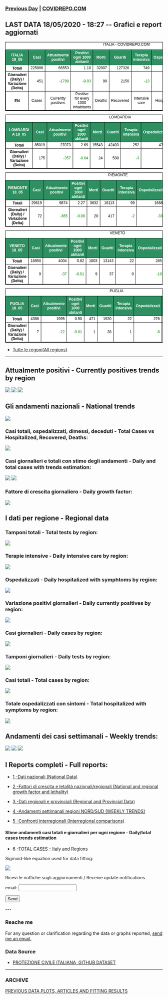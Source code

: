<!-- start -->
### [Previous Day](/index_17_05.md) | <a href="https://marcelchiarello.github.io/showdata/">COVIDREPO.COM</a>
## LAST DATA 18/05/2020 - 18:27 -- Grafici e report aggiornati

<table style=" color:black; font-size:12; font-family:arial; text-align:center; " cellpadding="2.5" cellspacing="0" border="1" bordercolor="black" bgcolor="#FFFFFF">
<caption>ITALIA - COVIDREPO.COM</caption>
<tr style="color:#FFFFFF;background:#2E9061">
<th>ITALIA 18_05</th>
<th>Casi</th>
<th>Attualmente positivi</th>
<th>Positivi ogni 1000 abitanti</th>
<th>Morti</th>
<th>Guariti</th>
<th>Terapia intensiva</th>
<th>Ospedalizzati</th>
<th>Ricoverati con sintomi</th>
<th>Isolamento domiciliare</th>
<th>Tamponi</th>
</tr>
<tr>
<th>Totali</th>
<td align="right"> 225886</td>
<td align="right"> 66553</td>
<td align="right"> 1.10</td>
<td align="right"> 32007</td>
<td align="right"> 127326</td>
<td align="right"> 749</td>
<td align="right"> 10956</td>
<td align="right"> 10207</td>
<td align="right"> 55597</td>
<td align="right"> 3041366</td>
</tr>
<tr>
<th>Giornalieri (Daily) / Variazione (Delta)</th>
<td align="right"> 451</td>
<td align="right" style=" color:green; "> -1798</td>
<td align="right" style=" color:green; "> -0.03</td>
<td align="right"> 99</td>
<td align="right"> 2150</td>
<td align="right" style=" color:green; "> -13</td>
<td align="right" style=" color:green; "> -117</td>
<td align="right" style=" color:green; "> -104</td>
<td align="right" style=" color:green; "> -1681</td>
<td align="right"> 36406</td>
</tr>
<tr>
<th>EN</th>
<td>Cases</td>
<td>Currently positives</td>
<td>Positive for every 1000 inhabitants</td>
<td>Deaths</td>
<td>Recovered</td>
<td>Intensive care</td>
<td>Hospitalized</td>
<td>Hospitalized with symptoms</td>
<td>Home isolation</td>
<td>Tests</td>
</tr>
</table>

<table style=" color:black; font-size:12; font-family:arial; text-align:center; " cellpadding="2.5" cellspacing="0" border="1" bordercolor="black" bgcolor="#FFFFFF">
<caption>LOMBARDIA</caption>
<tr style="color:#FFFFFF;background:#2E9061">
<th>LOMBARDIA 18_05</th>
<th>Casi</th>
<th>Attualmente positivi</th>
<th>Positivi ogni 1000 abitanti</th>
<th>Morti</th>
<th>Guariti</th>
<th>Terapia intensiva</th>
<th>Ospedalizzati</th>
<th>Ricoverati con sintomi</th>
<th>Isolamento domiciliare</th>
<th>Tamponi</th>
</tr>
<tr>
<th>Totali</th>
<td align="right"> 85019</td>
<td align="right"> 27073</td>
<td align="right"> 2.69</td>
<td align="right"> 15543</td>
<td align="right"> 42403</td>
<td align="right"> 252</td>
<td align="right"> 4734</td>
<td align="right"> 4482</td>
<td align="right"> 22339</td>
<td align="right"> 581437</td>
</tr>
<tr>
<th>Giornalieri (Daily) / Variazione (Delta)</th>
<td align="right"> 175</td>
<td align="right" style=" color:green; "> -357</td>
<td align="right" style=" color:green; "> -0.04</td>
<td align="right"> 24</td>
<td align="right"> 508</td>
<td align="right" style=" color:green; "> -3</td>
<td align="right" style=" color:green; "> -1</td>
<td align="right"> 2</td>
<td align="right" style=" color:green; "> -356</td>
<td align="right"> 5078</td>
</tr>
</table>

<table style=" color:black; font-size:12; font-family:arial; text-align:center; " cellpadding="2.5" cellspacing="0" border="1" bordercolor="black" bgcolor="#FFFFFF">
<caption>PIEMONTE</caption>
<tr style="color:#FFFFFF;background:#2E9061">
<th>PIEMONTE 18_05</th>
<th>Casi</th>
<th>Attualmente positivi</th>
<th>Positivi ogni 1000 abitanti</th>
<th>Morti</th>
<th>Guariti</th>
<th>Terapia intensiva</th>
<th>Ospedalizzati</th>
<th>Ricoverati con sintomi</th>
<th>Isolamento domiciliare</th>
<th>Tamponi</th>
</tr>
<tr>
<th>Totali</th>
<td align="right"> 29619</td>
<td align="right"> 9874</td>
<td align="right"> 2.27</td>
<td align="right"> 3632</td>
<td align="right"> 16113</td>
<td align="right"> 99</td>
<td align="right"> 1688</td>
<td align="right"> 1589</td>
<td align="right"> 8186</td>
<td align="right"> 253479</td>
</tr>
<tr>
<th>Giornalieri (Daily) / Variazione (Delta)</th>
<td align="right"> 72</td>
<td align="right" style=" color:green; "> -365</td>
<td align="right" style=" color:green; "> -0.08</td>
<td align="right"> 20</td>
<td align="right"> 417</td>
<td align="right" style=" color:green; "> -2</td>
<td align="right" style=" color:green; "> -33</td>
<td align="right" style=" color:green; "> -31</td>
<td align="right" style=" color:green; "> -332</td>
<td align="right"> 4108</td>
</tr>
</table>

<table style=" color:black; font-size:12; font-family:arial; text-align:center; " cellpadding="2.5" cellspacing="0" border="1" bordercolor="black" bgcolor="#FFFFFF">
<caption>VENETO</caption>
<tr style="color:#FFFFFF;background:#2E9061">
<th>VENETO 18_05</th>
<th>Casi</th>
<th>Attualmente positivi</th>
<th>Positivi ogni 1000 abitanti</th>
<th>Morti</th>
<th>Guariti</th>
<th>Terapia intensiva</th>
<th>Ospedalizzati</th>
<th>Ricoverati con sintomi</th>
<th>Isolamento domiciliare</th>
<th>Tamponi</th>
</tr>
<tr>
<th>Totali</th>
<td align="right"> 18950</td>
<td align="right"> 4004</td>
<td align="right"> 0.82</td>
<td align="right"> 1803</td>
<td align="right"> 13143</td>
<td align="right"> 22</td>
<td align="right"> 285</td>
<td align="right"> 263</td>
<td align="right"> 3719</td>
<td align="right"> 513021</td>
</tr>
<tr>
<th>Giornalieri (Daily) / Variazione (Delta)</th>
<td align="right"> 9</td>
<td align="right" style=" color:green; "> -37</td>
<td align="right" style=" color:green; "> -0.01</td>
<td align="right"> 9</td>
<td align="right"> 37</td>
<td align="right"> 0</td>
<td align="right" style=" color:green; "> -10</td>
<td align="right" style=" color:green; "> -10</td>
<td align="right" style=" color:green; "> -27</td>
<td align="right"> 6433</td>
</tr>
</table>

<table style=" color:black; font-size:12; font-family:arial; text-align:center; " cellpadding="2.5" cellspacing="0" border="1" bordercolor="black" bgcolor="#FFFFFF">
<caption>PUGLIA</caption>
<tr style="color:#FFFFFF;background:#2E9061">
<th>PUGLIA 18_05</th>
<th>Casi</th>
<th>Attualmente positivi</th>
<th>Positivi ogni 1000 abitanti</th>
<th>Morti</th>
<th>Guariti</th>
<th>Terapia intensiva</th>
<th>Ospedalizzati</th>
<th>Ricoverati con sintomi</th>
<th>Isolamento domiciliare</th>
<th>Tamponi</th>
</tr>
<tr>
<th>Totali</th>
<td align="right"> 4386</td>
<td align="right"> 1995</td>
<td align="right"> 0.50</td>
<td align="right"> 471</td>
<td align="right"> 1920</td>
<td align="right"> 22</td>
<td align="right"> 276</td>
<td align="right"> 254</td>
<td align="right"> 1719</td>
<td align="right"> 91901</td>
</tr>
<tr>
<th>Giornalieri (Daily) / Variazione (Delta)</th>
<td align="right"> 7</td>
<td align="right" style=" color:green; "> -22</td>
<td align="right" style=" color:green; "> -0.01</td>
<td align="right"> 1</td>
<td align="right"> 28</td>
<td align="right"> 1</td>
<td align="right" style=" color:green; "> -8</td>
<td align="right" style=" color:green; "> -9</td>
<td align="right" style=" color:green; "> -14</td>
<td align="right"> 866</td>
</tr>
</table>

- [Tutte le regoni(All regions)](/Tables/regionsTable_18_05.md)

---

## Attualmente positivi - Currently positives trends by region
<img src="https://covidrepo.com/RUN_18_05/RUN4/RUN_INTEREGION_16.png">
<img src="https://covidrepo.com/RUN_18_05/RUN4/RUN_INTEREGION_17.png">
<img src="https://covidrepo.com/RUN_18_05/RUN4/RUN_INTEREGION_18.png">

## Gli andamenti nazionali - National trends
<img src="https://marcelchiarello.github.io/showdata/RUN_18_05/RUN0/RUN_DATA_ITALIA_01.png">

### Casi totali, ospedalizzati, dimessi, deceduti - Total Cases vs Hospitalized, Recovered, Deaths:
<img src="https://marcelchiarello.github.io/showdata/RUN_18_05/RUN0/RUN_DATA_ITALIA_02.png">

### Casi giornalieri e totali con stime degli andamenti - Daily and total cases with trends estimation:
<img src="https://marcelchiarello.github.io/showdata/RUN_18_05/RUN1/RUN_DATA_FIT_TOTAL_CASES_ITALY_REGIONS_01.png">
<img src="https://marcelchiarello.github.io/showdata/RUN_18_05/RUN1/RUN_DATA_FIT_TOTAL_CASES_ITALY_REGIONS_02.png">

### Fattore di crescita giornaliero - Daily growth factor:
<img src="https://marcelchiarello.github.io/showdata/RUN_18_05/RUN6/RUN_FACTORS_01.png">

## I dati per regione - Regional data

### Tamponi totali - Total tests by region:
<img src="https://marcelchiarello.github.io/showdata/RUN_18_05/RUN4/RUN_INTEREGION_02.png">

### Terapie intensive - Daily intensive care by region:
<img src="https://marcelchiarello.github.io/showdata/RUN_18_05/RUN4/RUN_INTEREGION_13.png">

### Ospedalizzati - Daily hospitalized with symphtoms by region:
<img src="https://marcelchiarello.github.io/showdata/RUN_18_05/RUN4/RUN_INTEREGION_14.png">

### Variazione positivi giornalieri - Daily currently positives by region:
<img src="https://marcelchiarello.github.io/showdata/RUN_18_05/RUN4/RUN_INTEREGION_15.png">

### Casi giornalieri - Daily cases by region:
<img src="https://marcelchiarello.github.io/showdata/RUN_18_05/RUN4/RUN_INTEREGION_11.png">

### Tamponi giornalieri - Daily tests by region:
<img src="https://marcelchiarello.github.io/showdata/RUN_18_05/RUN4/RUN_INTEREGION_12.png">

### Casi totali - Total cases by region:
<img src="https://marcelchiarello.github.io/showdata/RUN_18_05/RUN4/RUN_INTEREGION_01.png">

### Totale ospedalizzati con sintomi - Total hospitalized with symptoms by region:
<img src="https://marcelchiarello.github.io/showdata/RUN_18_05/RUN4/RUN_INTEREGION_05.png">

## Andamenti dei casi settimanali - Weekly trends:
<img src="https://marcelchiarello.github.io/showdata/RUN_18_05/RUN5/RUN_NEWTRENDS_01.png">
<img src="https://marcelchiarello.github.io/showdata/RUN_18_05/RUN5/RUN_NEWTRENDS_02.png">
<img src="https://marcelchiarello.github.io/showdata/RUN_18_05/RUN5/RUN_NEWTRENDS_03.png">

## I Reports completi - Full reports:

- [1 -Dati nazionali (National Data)](/RUN_18_05/RUN0/RUN.html)

- [2 -Fattori di crescita e letalità nazionali/regionali (National and regional growth factor and lethality)](/RUN_18_05/RUN6/RUN.html)

- [3 -Dati regionali e provinciali (Regional and Provincial Data)](/RUN_18_05/RUN2/RUN.html)

- [4 -Andamenti settimanali regioni NORD/SUD (WEEKLY TRENDS)](/RUN_18_05/RUN5/RUN.html)

- [5 -Confronti interregionali (Interregional comparisons)](/RUN_18_05/RUN4/RUN.html)

#### Stime andamenti casi totali e giornalieri per ogni regione - Daily/total cases trends estimation

- [6 -TOTAL CASES - Italy and Regions](/RUN_18_05/RUN1/RUN.html)

Sigmoid-like equation used for data fitting:

<img src="https://latex.codecogs.com/svg.latex?Sig = \frac{a}{e^{b(x+c)} + a_1e^{b_1(x+c_1)} - d}" border="0"/>

Ricevi le notfiche sugli aggiornamenti / Receive update notifications
<form
action="https://formspree.io/mgenvwep"
method="POST"
>
<label>
email:
<input type="text" name="_replyto">
</label>

<!-- your other form fields go here -->

<button type="submit">Send</button>
</form>
---

### Reache me

For any question or clarification regarding the data or graphs reported, <a href="mailto:marcello.chiarello@outlook.com">send me an email.</a>



### Data Source

- [PROTEZIONE CIVILE ITALIANA, GITHUB DATASET](https://github.com/pcm-dpc/COVID-19)

---

### ARCHIVE
[PREVIOUS DATA,PLOTS, ARTICLES AND FITTING RESULTS](/archive.md)
